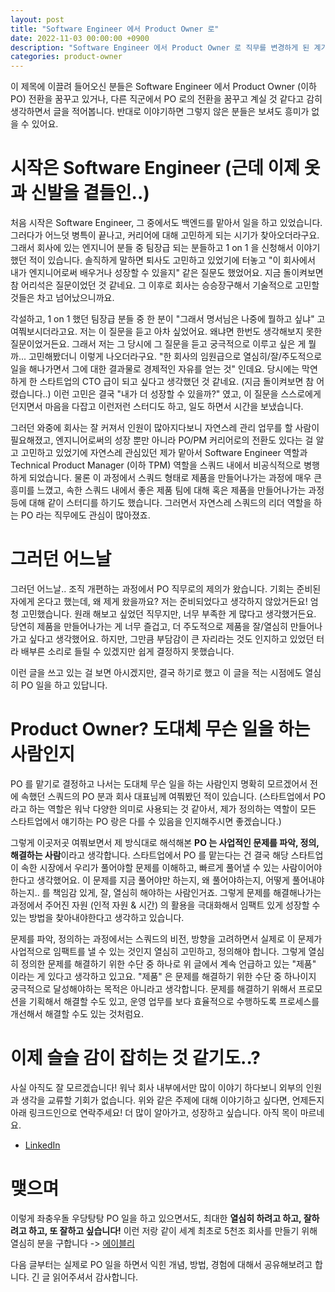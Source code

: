 ```yaml
---
layout: post
title: "Software Engineer 에서 Product Owner 로"
date: 2022-11-03 00:00:00 +0900
description: "Software Engineer 에서 Product Owner 로 직무를 변경하게 된 계기와 경험, 후기에 대한 것이 궁금하시다면 보셔도 좋습니다"
categories: product-owner
---
```


이 제목에 이끌려 들어오신 분들은 Software Engineer 에서 Product Owner (이하 PO) 전환을 꿈꾸고 있거나, 다른 직군에서 PO 로의 전환을 꿈꾸고 계실 것 같다고 감히 생각하면서 글을 적어봅니다. 반대로 이야기하면 그렇지 않은 분들은 보셔도 흥미가 없을 수 있어요.

# 시작은 Software Engineer (근데 이제 옷과 신발을 곁들인..)

처음 시작은 Software Engineer, 그 중에서도 백엔드를 맡아서 일을 하고 있었습니다. 그러다가 어느덧 병특이 끝나고, 커리어에 대해 고민하게 되는 시기가 찾아오더라구요. 그래서 회사에 있는 엔지니어 분들 중 팀장급 되는 분들하고 1 on 1 을 신청해서 이야기했던 적이 있습니다. 솔직하게 말하면 퇴사도 고민하고 있었기에 터놓고 "이 회사에서 내가 엔지니어로써 배우거나 성장할 수 있을지" 같은 질문도 했었어요. 지금 돌이켜보면 참 어리석은 질문이었던 것 같네요. 그 이후로 회사는 승승장구해서 기술적으로 고민할 것들은 차고 넘어났으니까요. 

각설하고, 1 on 1 했던 팀장급 분들 중 한 분이 "그래서 명서님은 나중에 뭘하고 싶냐" 고 여쭤보시더라고요. 저는 이 질문을 듣고 아차 싶었어요. 왜냐면 한번도 생각해보지 못한 질문이었거든요. 그래서 저는 그 당시에 그 질문을 듣고 궁극적으로 이루고 싶은 게 뭘까... 고민해봤더니 이렇게 나오더라구요. "한 회사의 임원급으로 열심히/잘/주도적으로 일을 해나가면서 그에 대한 결과물로 경제적인 자유를 얻는 것" 인데요. 당시에는 막연하게 한 스타트업의 CTO 급이 되고 싶다고 생각했던 것 같네요. (지금 돌이켜보면 참 어렸습니다..) 이런 고민은 결국 "내가 더 성장할 수 있을까?" 였고, 이 질문을 스스로에게 던지면서 마음을 다잡고 이런저런 스터디도 하고, 일도 하면서 시간을 보냈습니다.

그러던 와중에 회사는 잘 커져서 인원이 많아지다보니 자연스레 관리 업무를 할 사람이 필요해졌고, 엔지니어로써의 성장 뿐만 아니라 PO/PM 커리어로의 전환도 있다는 걸 알고 고민하고 있었기에 자연스레 관심있던 제가 맡아서 Software Engineer 역할과 Technical Product Manager (이하 TPM) 역할을 스쿼드 내에서 비공식적으로 병행하게 되었습니다. 물론 이 과정에서 스쿼드 형태로 제품을 만들어나가는 과정에 매우 큰 흥미를 느꼈고, 속한 스쿼드 내에서 좋은 제품 팀에 대해 혹은 제품을 만들어나가는 과정 등에 대해 같이 스터디를 하기도 했습니다. 그러면서 자연스레 스쿼드의 리더 역할을 하는 PO 라는 직무에도 관심이 많아졌죠. 

# 그러던 어느날

그러던 어느날.. 조직 개편하는 과정에서 PO 직무로의 제의가 왔습니다. 기회는 준비된 자에게 온다고 했는데, 왜 제게 왔을까요? 저는 준비되었다고 생각하지 않았거든요! 엄청 고민했습니다. 원래 해보고 싶었던 직무지만, 너무 부족한 게 많다고 생각했거든요. 당연히 제품을 만들어나가는 게 너무 즐겁고, 더 주도적으로 제품을 잘/열심히 만들어나가고 싶다고 생각했어요. 하지만, 그만큼 부담감이 큰 자리라는 것도 인지하고 있었던 터라 배부른 소리로 들릴 수 있겠지만 쉽게 결정하지 못했습니다.

이런 글을 쓰고 있는 걸 보면 아시겠지만, 결국 하기로 했고 이 글을 적는 시점에도 열심히 PO 일을 하고 있답니다.

# Product Owner? 도대체 무슨 일을 하는 사람인지

PO 를 맡기로 결정하고 나서는 도대체 무슨 일을 하는 사람인지 명확히 모르겠어서 전에 속했던 스쿼드의 PO 분과 회사 대표님께 여쭤봤던 적이 있습니다. (스타트업에서 PO 라고 하는 역할은 워낙 다양한 의미로 사용되는 것 같아서, 제가 정의하는 역할이 모든 스타트업에서 얘기하는 PO 랑은 다를 수 있음을 인지해주시면 좋겠습니다.)

그렇게 이곳저곳 여쭤보면서 제 방식대로 해석해본 **PO 는 사업적인 문제를 파악, 정의, 해결하는 사람**이라고 생각합니다. 스타트업에서 PO 를 맡는다는 건 결국 해당 스타트업이 속한 시장에서 우리가 풀어야할 문제를 이해하고, 빠르게 풀어낼 수 있는 사람이어야 한다고 생각했어요. 이 문제를 지금 풀어야만 하는지, 왜 풀어야하는지, 어떻게 풀어내야 하는지.. 를 책임감 있게, 잘, 열심히 해야하는 사람인거죠. 그렇게 문제를 해결해나가는 과정에서 주어진 자원 (인적 자원 & 시간) 의 활용을 극대화해서 임팩트 있게 성장할 수 있는 방법을 찾아내야한다고 생각하고 있습니다.

문제를 파악, 정의하는 과정에서는 스쿼드의 비전, 방향을 고려하면서 실제로 이 문제가 사업적으로 임팩트를 낼 수 있는 것인지 열심히 고민하고, 정의해야 합니다. 그렇게 열심히 정의한 문제를 해결하기 위한 수단 중 하나로 위 글에서 계속 언급하고 있는 "제품" 이라는 게 있다고 생각하고 있고요. "제품" 은 문제를 해결하기 위한 수단 중 하나이지 궁극적으로 달성해야하는 목적은 아니라고 생각합니다. 문제를 해결하기 위해서 프로모션을 기획해서 해결할 수도 있고, 운영 업무를 보다 효율적으로 수행하도록 프로세스를 개선해서 해결할 수도 있는 것처럼요.

# 이제 슬슬 감이 잡히는 것 같기도..?

사실 아직도 잘 모르겠습니다! 워낙 회사 내부에서만 많이 이야기 하다보니 외부의 인원과 생각을 교류할 기회가 없습니다. 위와 같은 주제에 대해 이야기하고 싶다면, 언제든지 아래 링크드인으로 연락주세요! 더 많이 알아가고, 성장하고 싶습니다. 아직 목이 마르네요.

- [LinkedIn](https://www.linkedin.com/in/myungseokang/)

# 맺으며

이렇게 좌충우돌 우당탕탕 PO 일을 하고 있으면서도, 최대한 **열심히 하려고 하고, 잘하려고 하고, 또 잘하고 싶습니다!** 이런 저랑 같이 세계 최초로 5천조 회사를 만들기 위해 열심히 분을 구합니다 -> [에이블리](https://ably.team)

다음 글부터는 실제로 PO 일을 하면서 익힌 개념, 방법, 경험에 대해서 공유해보려고 합니다. 긴 글 읽어주셔서 감사합니다.
